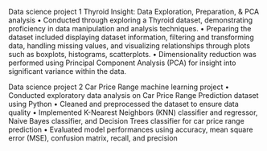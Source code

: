 Data science project 1
Thyroid Insight: Data Exploration, Preparation, & PCA analysis 
•	Conducted through exploring a Thyroid dataset, demonstrating proficiency in data manipulation and analysis techniques. 
•	Preparing the dataset included displaying dataset information, filtering and transforming data, handling missing values, and visualizing relationships through plots such as boxplots, histograms, scatterplots. 
•	Dimensionality reduction was performed using Principal Component Analysis (PCA) for insight into significant variance within the data.


Data science project 2
Car Price Range machine learning project
•	Conducted exploratory data analysis on Car Price Range Prediction dataset using Python
•	Cleaned and preprocessed the dataset to ensure data quality
•	Implemented K-Nearest Neighbors (KNN) classifier and regressor, Naive Bayes classifier, and Decision Trees classifier for car price range prediction
•	Evaluated model performances using accuracy, mean square error (MSE), confusion matrix, recall, and precision

